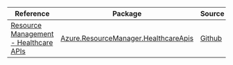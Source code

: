 | Reference | Package | Source |
|---|---|---|
|[Resource Management - Healthcare APIs](resourcemanager.healthcareapis-readme.md)|[Azure.ResourceManager.HealthcareApis](https://www.nuget.org/packages/Azure.ResourceManager.HealthcareApis)|[Github](https://github.com/Azure/azure-sdk-for-net/blob/main/sdk/healthcareapis/Azure.ResourceManager.HealthcareApis)|
